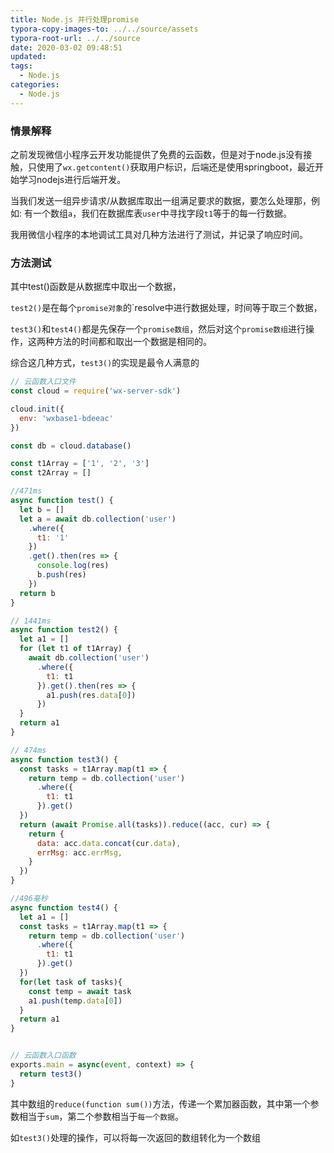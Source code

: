 ```yaml
---
title: Node.js 并行处理promise
typora-copy-images-to: ../../source/assets
typora-root-url: ../../source
date: 2020-03-02 09:48:51
updated:
tags:
  - Node.js
categories:
  - Node.js
---
```


### 情景解释

之前发现微信小程序云开发功能提供了免费的云函数，但是对于node.js没有接触，只使用了`wx.getcontent()`获取用户标识，后端还是使用springboot，最近开始学习nodejs进行后端开发。

当我们发送一组异步请求/从数据库取出一组满足要求的数据，要怎么处理那，例如: 有一个数组`a`，我们在数据库表`user`中寻找字段`t1`等于的每一行数据。

我用微信小程序的本地调试工具对几种方法进行了测试，并记录了响应时间。

<!-- more -->

### 方法测试

其中test()函数是从数据库中取出一个数据，

`test2()`是在每个`promise对象`的`resolve中进行数据处理，时间等于取三个数据，

`test3()`和`test4()`都是先保存一个`promise数组`，然后对这个`promise数组`进行操作，这两种方法的时间都和取出一个数据是相同的。

综合这几种方式，`test3()`的实现是最令人满意的

```javascript
// 云函数入口文件
const cloud = require('wx-server-sdk')

cloud.init({
  env: 'wxbase1-bdeeac'
})

const db = cloud.database()

const t1Array = ['1', '2', '3']
const t2Array = []

//471ms
async function test() {
  let b = []
  let a = await db.collection('user')
    .where({
      t1: '1'
    })
    .get().then(res => {
      console.log(res)
      b.push(res)
    })
  return b
}

// 1441ms
async function test2() {
  let a1 = []
  for (let t1 of t1Array) {
    await db.collection('user')
      .where({
        t1: t1
      }).get().then(res => {
        a1.push(res.data[0])
      })
  }
  return a1
}

// 474ms
async function test3() {
  const tasks = t1Array.map(t1 => {
    return temp = db.collection('user')
      .where({
        t1: t1
      }).get()
  })
  return (await Promise.all(tasks)).reduce((acc, cur) => {
    return {
      data: acc.data.concat(cur.data),
      errMsg: acc.errMsg,
    }
  })
}

//496毫秒
async function test4() {
  let a1 = []
  const tasks = t1Array.map(t1 => {
    return temp = db.collection('user')
      .where({
        t1: t1
      }).get()
  })
  for(let task of tasks){
    const temp = await task
    a1.push(temp.data[0])
  }
  return a1
}


// 云函数入口函数
exports.main = async(event, context) => {
  return test3()
}
```

其中数组的`reduce(function sum())`方法，传递一个累加器函数，其中第一个参数相当于`sum`，第二个参数相当于`每一个数据`。

如`test3()`处理的操作，可以将每一次返回的数组转化为一个数组